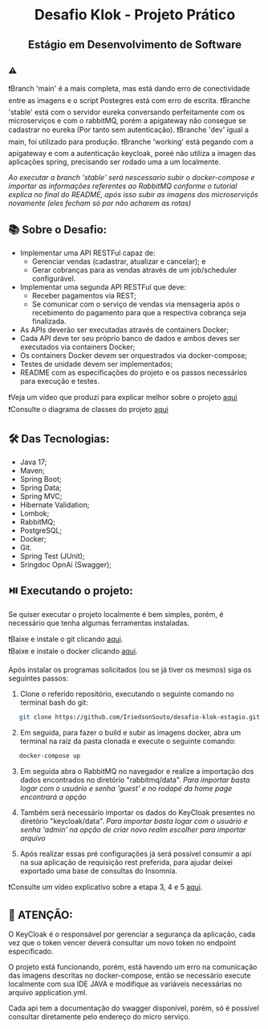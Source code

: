 <div align="center">
 <h1>Desafio Klok - Projeto Prático</h1>
 <h2>Estágio em Desenvolvimento de Software<h2>
</div>

### :warning: 
:exclamation:Branch 'main' é a mais completa, mas está dando erro de conectividade entre as imagens e o script Postegres está com erro de escrita.
:exclamation:Branche 'stable' está com o servidor eureka conversando perfeitamente com os microserviços e com o rabbitMQ, porém a apigateway não consegue se cadastrar no eureka (Por tanto sem autenticação).
:exclamation:Branche 'dev' igual a main, foi utilizado para produção.
:exclamation:Branche 'working' está pegando com a apigateway e com a autenticação keycloak, poreé não utiliza a imagen das aplicações spring, precisando ser rodado uma a um localmente.

*Ao executar a branch 'stable' será nescessario subir o docker-compose e importar as informações referentes ao RabbitMQ conforme o tutorial explica no final do README, após isso subir as imagens dos microserviçõs novamente (eles fecham só por não acharem as rotas)*

## :books: Sobre o Desafio:

- Implementar uma API RESTFul capaz de:
  - Gerenciar vendas (cadastrar, atualizar e cancelar); e
  - Gerar cobranças para as vendas através de um job/scheduler configurável.
- Implementar uma segunda API RESTFul que deve:
  - Receber pagamentos via REST;
  - Se comunicar com o serviço de vendas via mensageria após o recebimento do pagamento para que a respectiva cobrança seja finalizada.
- As APIs deverão ser executadas através de containers Docker;
- Cada API deve ter seu próprio banco de dados e ambos deves ser executados via containers Docker;
- Os containers Docker devem ser orquestrados via docker-compose;
- Testes de unidade devem ser implementados;
- README com as especificações do projeto e os passos necessários para execução e testes.

:exclamation:Veja um vídeo que produzi para explicar melhor sobre o projeto [aqui](https://www.youtube.com/watch?v=s49vWQEGd9o)<br>
:exclamation:Consulte o diagrama de classes do projeto [aqui](https://drive.google.com/file/d/1uycFOMyOjZU0vY1rxKQqLuwk2WsG35oe/view)<br>

## :hammer_and_wrench: Das Tecnologias:

- Java 17;
- Maven;
- Spring Boot;
- Spring Data;
- Spring MVC;
- Hibernate Validation;
- Lombok;
- RabbitMQ;
- PostgreSQL;
- Docker;
- Git.
- Spring Test (JUnit);
- Sringdoc OpnAi (Swagger);

## :play_or_pause_button: Executando o projeto:

Se quiser executar o projeto localmente é bem simples, porém, é necessário que tenha algumas ferramentas instaladas.

:exclamation:Baixe e instale o git clicando [aqui](https://git-scm.com/downloads).<br>
:exclamation:Baixe e instale o docker clicando [aqui](https://www.docker.com/products/docker-desktop/).<br>

Após instalar os programas solicitados (ou se já tiver os mesmos) siga os seguintes passos:

1. Clone o referido repositório, executando o seguinte comando no terminal bash do git:
```sh
   git clone https://github.com/IriedsonSouto/desafio-klok-estagio.git
```

2. Em seguida, para fazer o build e subir as imagens docker, abra um terminal na raiz da pasta clonada e execute o seguinte comando:
```sh
   docker-compose up
```

3. Em seguida abra o RabbitMQ no navegador e realize a importação dos dados encontrados no diretório "rabbitmq/data".
*Para importar basta logar com o usuário e senha 'guest' e no rodapé da home page encontrará a opção*

4. Também será necessário importar os dados do KeyCloak presentes no diretório "keycloak/data".
*Para importar basta logar com o usuário e senha 'admin' na opção de criar novo realm escolher para importar arquivo*

5. Após realizar essas pré configurações já será possível consumir a api na sua aplicação de requisição rest preferida, para ajudar deixei exportado uma base de consultas do Insomnia.

:exclamation:Consulte um vídeo explicativo sobre a etapa 3, 4 e 5 [aqui](https://www.youtube.com/watch?v=cstGRPQeYDE).<br>

## :pushpin: ATENÇÃO:

O KeyCloak é o responsável por gerenciar a segurança da aplicação, cada vez que o token vencer deverá consultar um novo token no endpoint especificado.

O projeto está funcionando, porém, está havendo um erro na comunicação das imagens descritas no docker-compose, então se necessário execute localmente com sua IDE JAVA e modifique as variáveis necessárias no arquivo application.yml.

Cada api tem a documentação do swagger disponível, porém, só é possível consultar diretamente pelo endereço do micro serviço.


